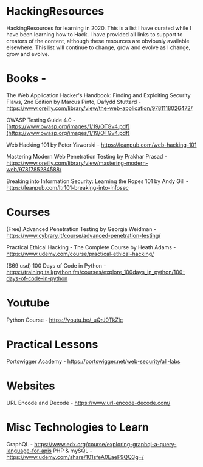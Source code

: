 # HackingResources
HackingResources for learning in 2020.  This is a list I have curated while I have been learning how to Hack.  I have provided all links to support to creators of the content, although these resources are obviously available elsewhere.  This list will continue to change, grow and evolve as I change, grow and evolve.  

# Books -

The Web Application Hacker's Handbook: Finding and Exploiting Security Flaws, 2nd Edition
by Marcus Pinto, Dafydd Stuttard - https://www.oreilly.com/library/view/the-web-application/9781118026472/

OWASP Testing Guide 4.0 - [https://www.owasp.org/images/1/19/OTGv4.pdf](https://www.owasp.org/images/1/19/OTGv4.pdf)

Web Hacking 101 by Peter Yaworski - https://leanpub.com/web-hacking-101

Mastering Modern Web Penetration Testing by Prakhar Prasad - https://www.oreilly.com/library/view/mastering-modern-web/9781785284588/

Breaking into Information Security: Learning the Ropes 101 by Andy Gill - https://leanpub.com/ltr101-breaking-into-infosec

# Courses

(Free) Advanced Penetration Testing by Georgia Weidman - https://www.cybrary.it/course/advanced-penetration-testing/

Practical Ethical Hacking - The Complete Course by Heath Adams - https://www.udemy.com/course/practical-ethical-hacking/

($69 usd) 100 Days of Code in Python - https://training.talkpython.fm/courses/explore_100days_in_python/100-days-of-code-in-python

# Youtube

Python Course - https://youtu.be/_uQrJ0TkZlc

# Practical Lessons

Portswigger Academy - https://portswigger.net/web-security/all-labs

# Websites

URL Encode and Decode - https://www.url-encode-decode.com/

# Misc Technologies to Learn

GraphQL - https://www.edx.org/course/exploring-graphql-a-query-language-for-apis
PHP & mySQL - https://www.udemy.com/share/101sfeA0EaeF9QQ3g=/
